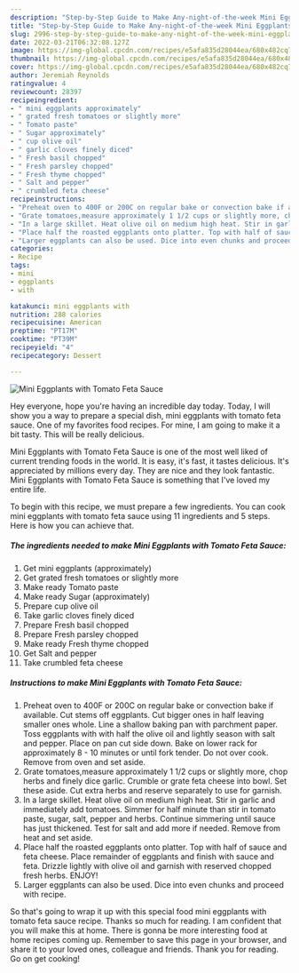 ```yaml
---
description: "Step-by-Step Guide to Make Any-night-of-the-week Mini Eggplants with Tomato Feta Sauce"
title: "Step-by-Step Guide to Make Any-night-of-the-week Mini Eggplants with Tomato Feta Sauce"
slug: 2996-step-by-step-guide-to-make-any-night-of-the-week-mini-eggplants-with-tomato-feta-sauce
date: 2022-03-21T06:32:08.127Z
image: https://img-global.cpcdn.com/recipes/e5afa835d28044ea/680x482cq70/mini-eggplants-with-tomato-feta-sauce-recipe-main-photo.jpg
thumbnail: https://img-global.cpcdn.com/recipes/e5afa835d28044ea/680x482cq70/mini-eggplants-with-tomato-feta-sauce-recipe-main-photo.jpg
cover: https://img-global.cpcdn.com/recipes/e5afa835d28044ea/680x482cq70/mini-eggplants-with-tomato-feta-sauce-recipe-main-photo.jpg
author: Jeremiah Reynolds
ratingvalue: 4
reviewcount: 28397
recipeingredient:
- " mini eggplants approximately"
- " grated fresh tomatoes or slightly more"
- " Tomato paste"
- " Sugar approximately"
- " cup olive oil"
- " garlic cloves finely diced"
- " Fresh basil chopped"
- " Fresh parsley chopped"
- " Fresh thyme chopped"
- " Salt and pepper"
- " crumbled feta cheese"
recipeinstructions:
- "Preheat oven to 400F or 200C on regular bake or convection bake if available. Cut stems off eggplants. Cut bigger ones in half leaving smaller ones whole. Line a shallow baking pan with parchment paper. Toss eggplants with with half the olive oil and lightly season with salt and pepper. Place on pan cut side down. Bake on lower rack for approximately 8 - 10 minutes or until fork tender. Do not over cook. Remove from oven and set aside."
- "Grate tomatoes,measure approximately 1 1/2 cups or slightly more, chop herbs and finely dice garlic. Crumble or grate feta cheese into bowl. Set these aside. Cut extra herbs and reserve separately to use for garnish."
- "In a large skillet. Heat olive oil on medium high heat. Stir in garlic and immediately add tomatoes. Simmer for half minute than stir in tomato paste, sugar, salt, pepper and herbs. Continue simmering until sauce has just thickened. Test for salt and add more if needed. Remove from heat and set aside."
- "Place half the roasted eggplants onto platter. Top with half of sauce and feta cheese. Place remainder of eggplants and finish with sauce and feta. Drizzle lightly with olive oil and garnish with reserved chopped fresh herbs. ENJOY!"
- "Larger eggplants can also be used. Dice into even chunks and proceed with recipe."
categories:
- Recipe
tags:
- mini
- eggplants
- with

katakunci: mini eggplants with 
nutrition: 288 calories
recipecuisine: American
preptime: "PT17M"
cooktime: "PT39M"
recipeyield: "4"
recipecategory: Dessert

---
```



![Mini Eggplants with Tomato Feta Sauce](https://img-global.cpcdn.com/recipes/e5afa835d28044ea/680x482cq70/mini-eggplants-with-tomato-feta-sauce-recipe-main-photo.jpg)

Hey everyone, hope you're having an incredible day today. Today, I will show you a way to prepare a special dish, mini eggplants with tomato feta sauce. One of my favorites food recipes. For mine, I am going to make it a bit tasty. This will be really delicious.

Mini Eggplants with Tomato Feta Sauce is one of the most well liked of current trending foods in the world. It is easy, it's fast, it tastes delicious. It's appreciated by millions every day. They are nice and they look fantastic. Mini Eggplants with Tomato Feta Sauce is something that I've loved my entire life.




To begin with this recipe, we must prepare a few ingredients. You can cook mini eggplants with tomato feta sauce using 11 ingredients and 5 steps. Here is how you can achieve that.

<!--inarticleads1-->

##### The ingredients needed to make Mini Eggplants with Tomato Feta Sauce:

1. Get  mini eggplants (approximately)
1. Get  grated fresh tomatoes or slightly more
1. Make ready  Tomato paste
1. Make ready  Sugar (approximately)
1. Prepare  cup olive oil
1. Take  garlic cloves finely diced
1. Prepare  Fresh basil chopped
1. Prepare  Fresh parsley chopped
1. Make ready  Fresh thyme chopped
1. Get  Salt and pepper
1. Take  crumbled feta cheese




<!--inarticleads2-->

##### Instructions to make Mini Eggplants with Tomato Feta Sauce:

1. Preheat oven to 400F or 200C on regular bake or convection bake if available. Cut stems off eggplants. Cut bigger ones in half leaving smaller ones whole. Line a shallow baking pan with parchment paper. Toss eggplants with with half the olive oil and lightly season with salt and pepper. Place on pan cut side down. Bake on lower rack for approximately 8 - 10 minutes or until fork tender. Do not over cook. Remove from oven and set aside.
1. Grate tomatoes,measure approximately 1 1/2 cups or slightly more, chop herbs and finely dice garlic. Crumble or grate feta cheese into bowl. Set these aside. Cut extra herbs and reserve separately to use for garnish.
1. In a large skillet. Heat olive oil on medium high heat. Stir in garlic and immediately add tomatoes. Simmer for half minute than stir in tomato paste, sugar, salt, pepper and herbs. Continue simmering until sauce has just thickened. Test for salt and add more if needed. Remove from heat and set aside.
1. Place half the roasted eggplants onto platter. Top with half of sauce and feta cheese. Place remainder of eggplants and finish with sauce and feta. Drizzle lightly with olive oil and garnish with reserved chopped fresh herbs. ENJOY!
1. Larger eggplants can also be used. Dice into even chunks and proceed with recipe.




So that's going to wrap it up with this special food mini eggplants with tomato feta sauce recipe. Thanks so much for reading. I am confident that you will make this at home. There is gonna be more interesting food at home recipes coming up. Remember to save this page in your browser, and share it to your loved ones, colleague and friends. Thank you for reading. Go on get cooking!
